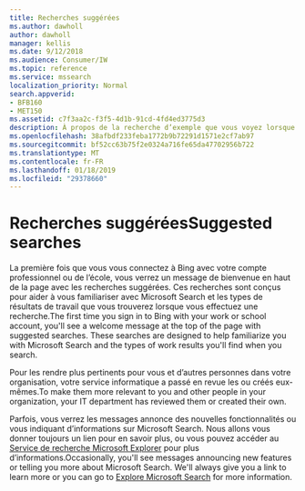 ```yaml
---
title: Recherches suggérées
ms.author: dawholl
author: dawholl
manager: kellis
ms.date: 9/12/2018
ms.audience: Consumer/IW
ms.topic: reference
ms.service: mssearch
localization_priority: Normal
search.appverid:
- BFB160
- MET150
ms.assetid: c7f3aa2c-f3f5-4d1b-91cd-4fd4ed3775d3
description: À propos de la recherche d’exemple que vous voyez lorsque vous utilisez Microsoft Search
ms.openlocfilehash: 38afbdf233feba1772b9b72291d1571e2cf7ab97
ms.sourcegitcommit: bf52cc63b75f2e0324a716fe65da47702956b722
ms.translationtype: MT
ms.contentlocale: fr-FR
ms.lasthandoff: 01/18/2019
ms.locfileid: "29378660"
---
```

# <a name="suggested-searches"></a><span data-ttu-id="59b7d-103">Recherches suggérées</span><span class="sxs-lookup"><span data-stu-id="59b7d-103">Suggested searches</span></span>

<span data-ttu-id="59b7d-p101">La première fois que vous vous connectez à Bing avec votre compte professionnel ou de l’école, vous verrez un message de bienvenue en haut de la page avec les recherches suggérées. Ces recherches sont conçus pour aider à vous familiariser avec Microsoft Search et les types de résultats de travail que vous trouverez lorsque vous effectuez une recherche.</span><span class="sxs-lookup"><span data-stu-id="59b7d-p101">The first time you sign in to Bing with your work or school account, you'll see a welcome message at the top of the page with suggested searches. These searches are designed to help familiarize you with Microsoft Search and the types of work results you'll find when you search.</span></span>
  
<span data-ttu-id="59b7d-106">Pour les rendre plus pertinents pour vous et d’autres personnes dans votre organisation, votre service informatique a passé en revue les ou créés eux-mêmes.</span><span class="sxs-lookup"><span data-stu-id="59b7d-106">To make them more relevant to you and other people in your organization, your IT department has reviewed them or created their own.</span></span>
  
<span data-ttu-id="59b7d-p102">Parfois, vous verrez les messages annonce des nouvelles fonctionnalités ou vous indiquant d’informations sur Microsoft Search. Nous allons vous donner toujours un lien pour en savoir plus, ou vous pouvez accéder au [Service de recherche Microsoft Explorer](https://www.bing.com/business/explore) pour plus d’informations.</span><span class="sxs-lookup"><span data-stu-id="59b7d-p102">Occasionally, you'll see messages announcing new features or telling you more about Microsoft Search. We'll always give you a link to learn more or you can go to [Explore Microsoft Search](https://www.bing.com/business/explore) for more information.</span></span> 

  

